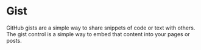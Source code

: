 # Gist

GitHub gists are a simple way to share snippets of code or text with others. The gist control is a simple way to embed that content into your pages or posts.